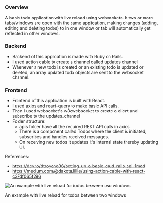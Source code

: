 ### Overview

A basic todo application with live reload using websockets. If two or more tabs/windows are open with the same application, making changes (adding, editing and deleting todos) to in one window or tab will automatically get reflected in other windows.

### Backend

- Backend of this application is made with Ruby on Rails.
- I used action cable to create a channel called updates channel
- Whenever a new todo is created or an existing todo is updated or deleted, an array updated todo objects are sent to the websocket channel.

### Frontend

- Frontend of this application is built with React.
- I used axios and react-query to make basic API calls.
- Then I used websocket's w3cwebsocket to create a client and subscribe to the updates_channel
- Folder structure:
  - apis folder have all the required REST API calls in axios
  - There is a component called Todos where the client is initiated, subscribes and handles received messages.
  - On receiving new todos it updates it's internal state thereby updating UI.

References:

- https://dev.to/dtroyano86/setting-up-a-basic-crud-rails-api-1mad
- https://medium.com/@dakota.lillie/using-action-cable-with-react-c37df065f296

![An example with live reload for todos between two windows](https://user-images.githubusercontent.com/18286521/112945409-dcef9780-9151-11eb-878c-0b1abf5d3b54.gif)

An example with live reload for todos between two windows
